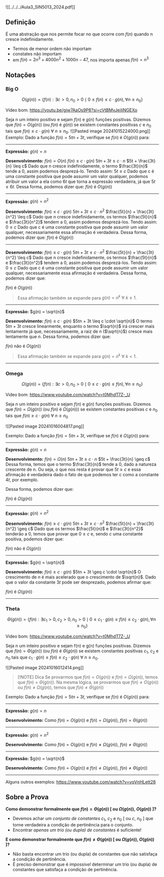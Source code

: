

![[../../../Aula3_SIN5013_2024.pdf]]


## Definição
É uma abstração que nos permite focar no que ocorre com $f(n)$ quando n cresce indefinidamente.
- Termos de menor ordem não importam 
- constates não importam 
- em $f(n) = 2n^3 + 4000n^2 + 1000n - 47$, nos importa apenas $f(n)=n^3$

## Notações

### Big O 

$$ O(g(n)) = \{ f(n) : \exists c > 0, n_0 > 0 \mid 0 \leq f(n) \leq c \cdot g(n), \forall n \geq n_0 \} $$


Vídeo bom: https://youtu.be/gjw7AaOs9P8?si=cVtBMvJeiIiNGEXo

Seja n um inteiro positivo e sejam $f(n)$ e $g(n)$ funções positivas. Dizemos que $f(n)=O(g(n))$ (ou $f(n)$ é $g(n)$) se existem constantes positivas $c$ e $n_0$ tais que $f(n) \leq c \cdot g(n) \ \forall \ n \geq n_0$. 
![[Pasted image 20241015224000.png]]
Exemplo: 
Dado a função $f(n) = 5tn + 3t$, verifique se $f(n)$ é $O(g(n))$ para:

--- 
**Expressão:** $g(n) = n$

**Desenvolvimento:**
$f(n) = O(n)$ 
$f(n) \leq c \cdot g(n)$
$5tn + 3t \leq c \cdot n$
$5t + \frac{3t}{n} \leq c$
Dado que n cresce indefinidamente, o termo $\frac{3t}{n}$ tende a 0, assim podemos desprezá-lo. Tendo assim:
$5t \leq c$
Dado que c é uma constante positiva que pode assumir um valor qualquer, podemos atribuir um valor a ela como $6t$ que torna a expressão verdadeira, já que $5t \leq 6t$. Dessa forma, podemos dizer que:
$f(n)$ é $O(g(n))$

---
**Expressão:** $g(n) = n^2$

**Desenvolvimento:**
$f(n) \leq c \cdot g(n)$
$5tn + 3t \leq c \cdot n^2$
$\frac{5t}{n} + \frac{3t}{n^2} \leq c$
Dado que n cresce indefinidamente, os termos $\frac{5t}{n}$ e $\frac{3t}{n^2}$ tendem a 0, assim podemos desprezá-los. Tendo assim:
$0 \leq c$
Dado que c é uma constante positiva que pode assumir um valor qualquer, necessariamente essa afirmação é verdadeira. Dessa forma, podemos dizer que:
$f(n)$ é $O(g(n))$

---

**Desenvolvimento:**
$f(n) \leq c \cdot g(n)$
$5tn + 3t \leq c \cdot n^2$
$\frac{5t}{n} + \frac{3t}{n^2} \leq c$
Dado que n cresce indefinidamente, os termos $\frac{5t}{n}$ e $\frac{3t}{n^2}$ tendem a 0, assim podemos desprezá-los. Tendo assim:
$0 \leq c$
Dado que c é uma constante positiva que pode assumir um valor qualquer, necessariamente essa afirmação é verdadeira. Dessa forma, podemos dizer que:

$f(n)$ é $O(g(n))$

> Essa afirmação também se expande para $g(n) = n^k \ \forall \ k \geq 1$.

--- 
**Expressão:** $g(n) = \sqrt{n}$

**Desenvolvimento:**
$f(n) \leq c \cdot g(n)$
$5tn + 3t \leq c \cdot \sqrt{n}$
O termo $5tn + 3t$ cresce linearmente, enquanto o termo $\sqrt{n}$ irá crescer mais lentamente já que, necessariamente, a raiz de $n$ ($\sqrt{n}$) cresce mais lentamente que $n$. Dessa forma, podemos dizer que:

$f(n)$ não é $O(g(n))$

> Essa afirmação também se expande para $g(n) = n^k \ \forall \ k < 1$.
---
### Omega 

$$ \Omega(g(n)) = \{ f(n) : \exists c > 0, n_0 > 0 \mid 0 \leq c \cdot g(n) \leq f(n), \forall n \geq n_0 \} $$


Video bom: https://www.youtube.com/watch?v=t0MhdT7Z-_U

Seja $n$ um inteiro positivo e sejam $f(n)$ e $g(n)$ funções positivas. Dizemos que $f(n) = \Omega(g(n))$ (ou $f(n)$ é $\Omega(g(n))$) se existem constantes positivas $c$ e $n_0$ tais que $f(n) \geq c \cdot g(n) \ \forall \ n \geq n_0$

![[Pasted image 20241016004817.png]]

Exemplo: 
Dado a função $f(n) = 5tn + 3t$, verifique se $f(n)$ é $\Omega(g(n))$ para:


--- 
**Expressão:** $g(n) = n$

**Desenvolvimento:**
$f(n) = \Omega(n)$
$5tn + 3t \geq c \cdot n$
$5t + \frac{3t}{n} \geq c$
Dessa forma, temos que o termo $\frac{3t}{n}$ tende a 0, dado a natureza crescente de n. Ou seja, o que nos resta é provar que $5t \geq c$ e essa afirmação é verdadeira dado o fato de que podemos ter c como a constante $4t$, por exemplo.

Dessa forma, podemos dizer que:

$f(n)$ é $\Omega{(g(n))}$


--- 
**Expressão:** $g(n) = n^2$

**Desenvolvimento:**
$f(n) \geq c \cdot g(n)$
$5tn + 3t \geq c \cdot n^2$
$\frac{5t}{n} + \frac{3t}{n^2} \geq c$
Dado que os termos $\frac{5t}{n}$ e $\frac{3t}{n^2}$ tenderão a 0, temos que provar que $0 \geq c$ e, sendo $c$ uma constante positiva, podemos dizer que:

$f(n)$ não é $\Omega(g(n))$

---
**Expressão:** $g(n) = \sqrt{n}$

**Desenvolvimento:**
$f(n) \geq c \cdot g(n)$
$5tn + 3t \geq c \cdot \sqrt{n}$
O crescimento de $n$ é mais acelerado que o crescimento de $\sqrt{n}$. Dado que o valor da constante $3t$ pode ser desprezado, podemos afirmar que:

$f(n)$ é $\Omega(g(n))$

---
### Theta

$$ \Theta(g(n)) = \{ f(n) : \exists c_1 > 0, c_2 > 0, n_0 > 0 \mid 0 \leq c_1 \cdot g(n) \leq f(n) \leq c_2 \cdot g(n), \forall n \geq n_0 \} $$

Video bom: https://www.youtube.com/watch?v=t0MhdT7Z-_U

Seja n um inteiro positivo e sejam f(n) e g(n) funções positivas. Dizemos que $f(n) = \Theta{(g(n))}$ (ou $f(n)$ é $\Theta{(g(n)}$) se existem constantes positivas $c_1$, $c_2$ e $n_0$ tais que $c_1 \cdot g(n) \leq f(n) \leq c_2 \cdot g(n) \ \forall \ n \geq n_0$. 


![[Pasted image 20241016012414.png]]


> [!NOTE] Dica
> Se provarmos que $f(n)=O(g(n))$ e $f(n)=\Omega{(g(n))}$, temos que $f(n)=\Theta{(g(n))}$. Na mesma lógica, se provarmos que $f(n) \neq O(g(n))$ ou $f(n) \neq \Omega{(g(n))}$, temos que $f(n) \neq \Theta{(g(n))}$


Exemplo: 
Dado a função $f(n) = 5tn + 3t$, verifique se $f(n)$ é $O(g(n))$ para:

--- 
**Expressão:** $g(n) = n$

**Desenvolvimento:**
Como $f(n)=O(g(n))$ e $f(n)=\Omega{(g(n))}$, $f(n)=\Theta{(g(n))}$

--- 
**Expressão:** $g(n) = n^2$

**Desenvolvimento:**
Como $f(n)=O(g(n))$ e $f(n) \neq \Omega{(g(n))}$, $f(n) \neq \Theta{(g(n))}$

--- 
**Expressão:** $g(n) = \sqrt{n}$

**Desenvolvimento:**
Como $f(n)=O(g(n))$ e $f(n) \neq \Omega{(g(n))}$, $f(n) \neq \Theta{(g(n))}$

---



Alguns outros exemplos: https://www.youtube.com/watch?v=vqVnHLett28



## Sobre a Prova 

**Como demonstrar formalmente que $f(n) = \Theta(g(n))$ \[ ou $\Omega(g(n))$, $O(g(n))$ \]?**

- Devemos achar um *conjunto de constantes* $c_1$, $c_2$ e $n_0$ \[ ou $c$, $n_0$ \] que torne verdadeira a condição de pertinência para o conjunto.
- Encontrar *apenas um trio (ou dupla) de constantes* é suficiente!

**E como demonstrar formalmente que $f(n) \neq \Theta(g(n))$ \[ ou $\Omega(g(n))$, $O(g(n))$ \]?**

- Não basta encontrar um trio (ou dupla) de constantes que não satisfaça a condição de pertinência.
- É preciso demonstrar que é *impossível* determinar um trio (ou dupla) de constantes que satisfaça a condição de pertinência.


